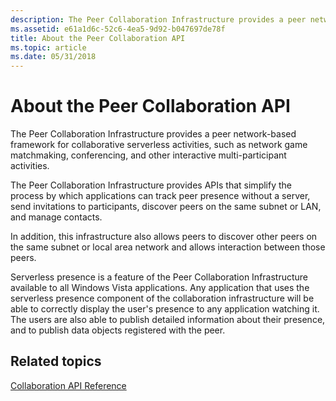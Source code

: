 ```yaml
---
description: The Peer Collaboration Infrastructure provides a peer network-based framework for collaborative serverless activities, such as network game matchmaking, conferencing, and other interactive multi-participant activities.
ms.assetid: e61a1d6c-52c6-4ea5-9d92-b047697de78f
title: About the Peer Collaboration API
ms.topic: article
ms.date: 05/31/2018
---
```


# About the Peer Collaboration API

The Peer Collaboration Infrastructure provides a peer network-based framework for collaborative serverless activities, such as network game matchmaking, conferencing, and other interactive multi-participant activities.

The Peer Collaboration Infrastructure provides APIs that simplify the process by which applications can track peer presence without a server, send invitations to participants, discover peers on the same subnet or LAN, and manage contacts.

In addition, this infrastructure also allows peers to discover other peers on the same subnet or local area network and allows interaction between those peers.

Serverless presence is a feature of the Peer Collaboration Infrastructure available to all Windows Vista applications. Any application that uses the serverless presence component of the collaboration infrastructure will be able to correctly display the user's presence to any application watching it. The users are also able to publish detailed information about their presence, and to publish data objects registered with the peer.

## Related topics

<dl> <dt>

[Collaboration API Reference](collaboration-api-reference.md)
</dt> </dl>

 

 



